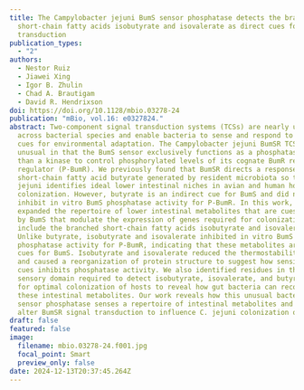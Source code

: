 ```yaml
---
title: The Campylobacter jejuni BumS sensor phosphatase detects the branched
  short-chain fatty acids isobutyrate and isovalerate as direct cues for signal
  transduction
publication_types:
  - "2"
authors:
  - Nestor Ruiz
  - Jiawei Xing
  - Igor B. Zhulin
  - Chad A. Brautigam
  - David R. Hendrixson
doi: https://doi.org/10.1128/mbio.03278-24
publication: "mBio, vol.16: e0327824."
abstract: Two-component signal transduction systems (TCSs) are nearly ubiquitous
  across bacterial species and enable bacteria to sense and respond to specific
  cues for environmental adaptation. The Campylobacter jejuni BumSR TCS is
  unusual in that the BumS sensor exclusively functions as a phosphatase rather
  than a kinase to control phosphorylated levels of its cognate BumR response
  regulator (P-BumR). We previously found that BumSR directs a response to the
  short-chain fatty acid butyrate generated by resident microbiota so that C.
  jejuni identifies ideal lower intestinal niches in avian and human hosts for
  colonization. However, butyrate is an indirect cue for BumS and did not
  inhibit in vitro BumS phosphatase activity for P-BumR. In this work, we
  expanded the repertoire of lower intestinal metabolites that are cues sensed
  by BumS that modulate the expression of genes required for colonization to
  include the branched short-chain fatty acids isobutyrate and isovalerate.
  Unlike butyrate, isobutyrate and isovalerate inhibited in vitro BumS
  phosphatase activity for P-BumR, indicating that these metabolites are direct
  cues for BumS. Isobutyrate and isovalerate reduced the thermostability of BumS
  and caused a reorganization of protein structure to suggest how sensing these
  cues inhibits phosphatase activity. We also identified residues in the BumS
  sensory domain required to detect isobutyrate, isovalerate, and butyrate and
  for optimal colonization of hosts to reveal how gut bacteria can recognize
  these intestinal metabolites. Our work reveals how this unusual bacterial
  sensor phosphatase senses a repertoire of intestinal metabolites and how cues
  alter BumSR signal transduction to influence C. jejuni colonization of hosts.
draft: false
featured: false
image:
  filename: mbio.03278-24.f001.jpg
  focal_point: Smart
  preview_only: false
date: 2024-12-13T20:37:45.264Z
---
```

